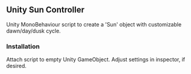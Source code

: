 ## Unity Sun Controller


Unity MonoBehaviour script to create a 'Sun' object with customizable dawn/day/dusk cycle.


### Installation


Attach script to empty Unity GameObject. Adjust settings in inspector, if desired.


